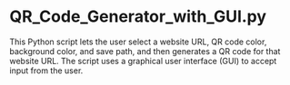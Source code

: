 # QR_Code_Generator_with_GUI.py
This Python script lets the user select a website URL, QR code color, background color, and save path, and then generates a QR code for that website URL. The script uses a graphical user interface (GUI) to accept input from the user.
